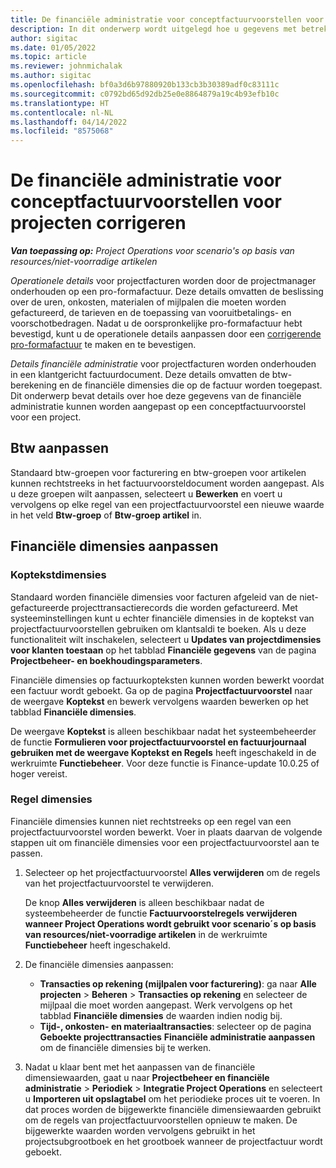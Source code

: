 ```yaml
---
title: De financiële administratie voor conceptfactuurvoorstellen voor projecten corrigeren
description: In dit onderwerp wordt uitgelegd hoe u gegevens met betrekking tot de financiële administratie voor een conceptfactuurvoorstel kunt aanpassen.
author: sigitac
ms.date: 01/05/2022
ms.topic: article
ms.reviewer: johnmichalak
ms.author: sigitac
ms.openlocfilehash: bf0a3d6b97880920b133cb3b30389adf0c83111c
ms.sourcegitcommit: c0792bd65d92db25e0e8864879a19c4b93efb10c
ms.translationtype: HT
ms.contentlocale: nl-NL
ms.lasthandoff: 04/14/2022
ms.locfileid: "8575068"
---
```

# <a name="correct-the-accounting-on-draft-project-invoice-proposals"></a>De financiële administratie voor conceptfactuurvoorstellen voor projecten corrigeren

_**Van toepassing op:** Project Operations voor scenario's op basis van resources/niet-voorradige artikelen_

*Operationele details* voor projectfacturen worden door de projectmanager onderhouden op een pro-formafactuur. Deze details omvatten de beslissing over de uren, onkosten, materialen of mijlpalen die moeten worden gefactureerd, de tarieven en de toepassing van vooruitbetalings- en voorschotbedragen. Nadat u de oorspronkelijke pro-formafactuur hebt bevestigd, kunt u de operationele details aanpassen door een [corrigerende pro-formafactuur](../proforma-invoicing/corrective-invoices.md) te maken en te bevestigen.

*Details financiële administratie* voor projectfacturen worden onderhouden in een klantgericht factuurdocument. Deze details omvatten de btw-berekening en de financiële dimensies die op de factuur worden toegepast. Dit onderwerp bevat details over hoe deze gegevens van de financiële administratie kunnen worden aangepast op een conceptfactuurvoorstel voor een project.

## <a name="adjust-sales-tax"></a>Btw aanpassen

Standaard btw-groepen voor facturering en btw-groepen voor artikelen kunnen rechtstreeks in het factuurvoorsteldocument worden aangepast. Als u deze groepen wilt aanpassen, selecteert u **Bewerken** en voert u vervolgens op elke regel van een projectfactuurvoorstel een nieuwe waarde in het veld **Btw-groep** of **Btw-groep artikel** in.

## <a name="adjust-financial-dimensions"></a>Financiële dimensies aanpassen

### <a name="header-dimensions"></a>Koptekstdimensies

Standaard worden financiële dimensies voor facturen afgeleid van de niet-gefactureerde projecttransactierecords die worden gefactureerd. Met systeeminstellingen kunt u echter financiële dimensies in de koptekst van projectfactuurvoorstellen gebruiken om klantsaldi te boeken. Als u deze functionaliteit wilt inschakelen, selecteert u **Updates van projectdimensies voor klanten toestaan** op het tabblad **Financiële gegevens** van de pagina **Projectbeheer- en boekhoudingsparameters**.

Financiële dimensies op factuurkopteksten kunnen worden bewerkt voordat een factuur wordt geboekt. Ga op de pagina **Projectfactuurvoorstel** naar de weergave **Koptekst** en bewerk vervolgens waarden bewerken op het tabblad **Financiële dimensies**.

De weergave **Koptekst** is alleen beschikbaar nadat het systeembeheerder de functie **Formulieren voor projectfactuurvoorstel en factuurjournaal gebruiken met de weergave Koptekst en Regels** heeft ingeschakeld in de werkruimte **Functiebeheer**. Voor deze functie is Finance-update 10.0.25 of hoger vereist.

### <a name="line-dimensions"></a>Regel dimensies

Financiële dimensies kunnen niet rechtstreeks op een regel van een projectfactuurvoorstel worden bewerkt. Voer in plaats daarvan de volgende stappen uit om financiële dimensies voor een projectfactuurvoorstel aan te passen.

1. Selecteer op het projectfactuurvoorstel **Alles verwijderen** om de regels van het projectfactuurvoorstel te verwijderen.

    De knop **Alles verwijderen** is alleen beschikbaar nadat de systeembeheerder de functie **Factuurvoorstelregels verwijderen wanneer Project Operations wordt gebruikt voor scenario´s op basis van resources/niet-voorradige artikelen** in de werkruimte **Functiebeheer** heeft ingeschakeld.

2. De financiële dimensies aanpassen:

    - **Transacties op rekening (mijlpalen voor facturering)**: ga naar **Alle projecten** \> **Beheren** \> **Transacties op rekening** en selecteer de mijlpaal die moet worden aangepast. Werk vervolgens op het tabblad **Financiële dimensies** de waarden indien nodig bij.
    - **Tijd-, onkosten- en materiaaltransacties**: selecteer op de pagina **Geboekte projecttransacties** **Financiële administratie aanpassen** om de financiële dimensies bij te werken.

3. Nadat u klaar bent met het aanpassen van de financiële dimensiewaarden, gaat u naar **Projectbeheer en financiële administratie** \> **Periodiek** \> **Integratie Project Operations** en selecteert u **Importeren uit opslagtabel** om het periodieke proces uit te voeren. In dat proces worden de bijgewerkte financiële dimensiewaarden gebruikt om de regels van projectfactuurvoorstellen opnieuw te maken. De bijgewerkte waarden worden vervolgens gebruikt in het projectsubgrootboek en het grootboek wanneer de projectfactuur wordt geboekt.
